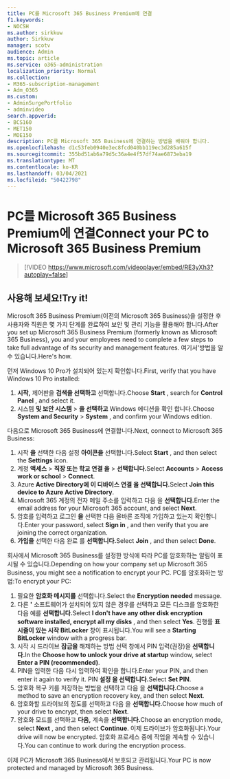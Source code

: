 ```yaml
---
title: PC를 Microsoft 365 Business Premium에 연결
f1.keywords:
- NOCSH
ms.author: sirkkuw
author: Sirkkuw
manager: scotv
audience: Admin
ms.topic: article
ms.service: o365-administration
localization_priority: Normal
ms.collection:
- M365-subscription-management
- Adm_O365
ms.custom:
- AdminSurgePortfolio
- adminvideo
search.appverid:
- BCS160
- MET150
- MOE150
description: PC를 Microsoft 365 Business에 연결하는 방법을 배워야 합니다.
ms.openlocfilehash: d1c53feb0940e3ec8fcd040bb119ec3d285a615f
ms.sourcegitcommit: 355bd51ab6a79d5c36a4e4f57df74ae6873eba19
ms.translationtype: MT
ms.contentlocale: ko-KR
ms.lasthandoff: 03/04/2021
ms.locfileid: "50422798"
---
```

# <a name="connect-your-pc-to-microsoft-365-business-premium"></a><span data-ttu-id="f985e-103">PC를 Microsoft 365 Business Premium에 연결</span><span class="sxs-lookup"><span data-stu-id="f985e-103">Connect your PC to Microsoft 365 Business Premium</span></span>

> [!VIDEO https://www.microsoft.com/videoplayer/embed/RE3yXh3?autoplay=false]

## <a name="try-it"></a><span data-ttu-id="f985e-104">사용해 보세요!</span><span class="sxs-lookup"><span data-stu-id="f985e-104">Try it!</span></span>
<span data-ttu-id="f985e-105">Microsoft 365 Business Premium(이전의 Microsoft 365 Business)을 설정한 후 사용자와 직원은 몇 가지 단계를 완료하여 보안 및 관리 기능을 활용해야 합니다.</span><span class="sxs-lookup"><span data-stu-id="f985e-105">After you set up Microsoft 365 Business Premium (formerly known as Microsoft 365 Business), you and your employees need to complete a few steps to take full advantage of its security and management features.</span></span> <span data-ttu-id="f985e-106">여기서&#39;방법을 알 수 있습니다.</span><span class="sxs-lookup"><span data-stu-id="f985e-106">Here&#39;s how.</span></span>

<span data-ttu-id="f985e-107">먼저 Windows 10 Pro가 설치되어 있는지 확인합니다.</span><span class="sxs-lookup"><span data-stu-id="f985e-107">First, verify that you have Windows 10 Pro installed:</span></span>

1. <span data-ttu-id="f985e-108">**시작,** 제어판을 **검색을 선택하고** 선택합니다.</span><span class="sxs-lookup"><span data-stu-id="f985e-108">Choose  **Start** , search for  **Control Panel** , and select it.</span></span>
2. <span data-ttu-id="f985e-109">시스템 **및 보안 시스템**   >   **을 선택하고** Windows 에디션을 확인 합니다.</span><span class="sxs-lookup"><span data-stu-id="f985e-109">Choose  **System and Security**  >  **System** , and confirm your Windows edition.</span></span>

<span data-ttu-id="f985e-110">다음으로 Microsoft 365 Business에 연결합니다.</span><span class="sxs-lookup"><span data-stu-id="f985e-110">Next, connect to Microsoft 365 Business:</span></span>

1. <span data-ttu-id="f985e-111">시작  **을** 선택한 다음 설정  **아이콘을** 선택합니다.</span><span class="sxs-lookup"><span data-stu-id="f985e-111">Select  **Start** , and then select the  **Settings** icon.</span></span>
2. <span data-ttu-id="f985e-112">계정 **액세스**  >   **직장 또는 학교 연결 을**   >   **선택합니다.**</span><span class="sxs-lookup"><span data-stu-id="f985e-112">Select  **Accounts** >  **Access work or school**  >  **Connect**.</span></span>
3. <span data-ttu-id="f985e-113">Azure **Active Directory에 이 디바이스 연결 을 선택합니다.**</span><span class="sxs-lookup"><span data-stu-id="f985e-113">Select  **Join this device to Azure Active Directory**.</span></span>
4. <span data-ttu-id="f985e-114">Microsoft 365 계정의 전자 메일 주소를 입력하고 다음 을 **선택합니다.**</span><span class="sxs-lookup"><span data-stu-id="f985e-114">Enter the email address for your Microsoft 365 account, and select  **Next**.</span></span>
5. <span data-ttu-id="f985e-115">암호를 입력하고 로그인  **을** 선택한 다음 올바른 조직에 가입하고 있는지 확인합니다.</span><span class="sxs-lookup"><span data-stu-id="f985e-115">Enter your password, select  **Sign in** , and then verify that you are joining the correct organization.</span></span>
6. <span data-ttu-id="f985e-116">**가입을** 선택한 다음 완료 를 **선택합니다.**</span><span class="sxs-lookup"><span data-stu-id="f985e-116">Select  **Join** , and then select  **Done**.</span></span>

<span data-ttu-id="f985e-117">회사에서 Microsoft 365 Business를 설정한 방식에 따라 PC를 암호화하는 알림이 표시될 수 있습니다.</span><span class="sxs-lookup"><span data-stu-id="f985e-117">Depending on how your company set up Microsoft 365 Business, you might see a notification to encrypt your PC.</span></span> <span data-ttu-id="f985e-118">PC를 암호화하는 방법:</span><span class="sxs-lookup"><span data-stu-id="f985e-118">To encrypt your PC:</span></span>

1. <span data-ttu-id="f985e-119">필요한  **암호화 메시지를**  선택합니다.</span><span class="sxs-lookup"><span data-stu-id="f985e-119">Select the  **Encryption needed**  message.</span></span>
2. <span data-ttu-id="f985e-120">다른 **&#39;** 소프트웨어가 설치되어 있지 않은 경우를 선택하고 모든 디스크를 암호화한 다음 예를 **선택합니다.**</span><span class="sxs-lookup"><span data-stu-id="f985e-120">Select  **I don&#39;t have any other disk encryption software installed, encrypt all my disks** , and then select  **Yes**.</span></span> <span data-ttu-id="f985e-121">진행률  **표시줄이 있는 시작 BitLocker**  창이 표시됩니다.</span><span class="sxs-lookup"><span data-stu-id="f985e-121">You will see a  **Starting BitLocker**  window with a progress bar.</span></span>
3. <span data-ttu-id="f985e-122">시작 시 드라이브 **잠금을** 해제하는 방법 선택 창에서 PIN 입력(권장)을 **선택합니다.**</span><span class="sxs-lookup"><span data-stu-id="f985e-122">In the  **Choose how to unlock your drive at startup**  window, select **Enter a PIN (recommended)**.</span></span>
4. <span data-ttu-id="f985e-123">PIN을 입력한 다음 다시 입력하여 확인을 합니다.</span><span class="sxs-lookup"><span data-stu-id="f985e-123">Enter your PIN, and then enter it again to verify it.</span></span> <span data-ttu-id="f985e-124">PIN **설정 을 선택합니다.**</span><span class="sxs-lookup"><span data-stu-id="f985e-124">Select  **Set PIN**.</span></span>
5. <span data-ttu-id="f985e-125">암호화 복구 키를 저장하는 방법을 선택하고 다음 을 **선택합니다.**</span><span class="sxs-lookup"><span data-stu-id="f985e-125">Choose a method to save an encryption recovery key, and then select  **Next**.</span></span>
6. <span data-ttu-id="f985e-126">암호화할 드라이브의 정도를 선택하고 다음 을 **선택합니다.**</span><span class="sxs-lookup"><span data-stu-id="f985e-126">Choose how much of your drive to encrypt, then select  **Next**.</span></span>
7. <span data-ttu-id="f985e-127">암호화 모드를 선택하고 **다음,** 계속을 **선택합니다.**</span><span class="sxs-lookup"><span data-stu-id="f985e-127">Choose an encryption mode, select  **Next** , and then select  **Continue**.</span></span> <span data-ttu-id="f985e-128">이제 드라이브가 암호화됩니다.</span><span class="sxs-lookup"><span data-stu-id="f985e-128">Your drive will now be encrypted.</span></span> <span data-ttu-id="f985e-129">암호화 프로세스 중에 작업을 계속할 수 있습니다.</span><span class="sxs-lookup"><span data-stu-id="f985e-129">You can continue to work during the encryption process.</span></span>

<span data-ttu-id="f985e-130">이제 PC가 Microsoft 365 Business에서 보호되고 관리됩니다.</span><span class="sxs-lookup"><span data-stu-id="f985e-130">Your PC is now protected and managed by Microsoft 365 Business.</span></span>